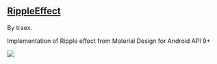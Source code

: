 
## [RippleEffect](https://github.com/traex/RippleEffect)

By traex.

Implementation of Ripple effect from Material Design for Android API 9+

![](https://github.com/traex/RippleEffect/raw/master/demo.gif)
